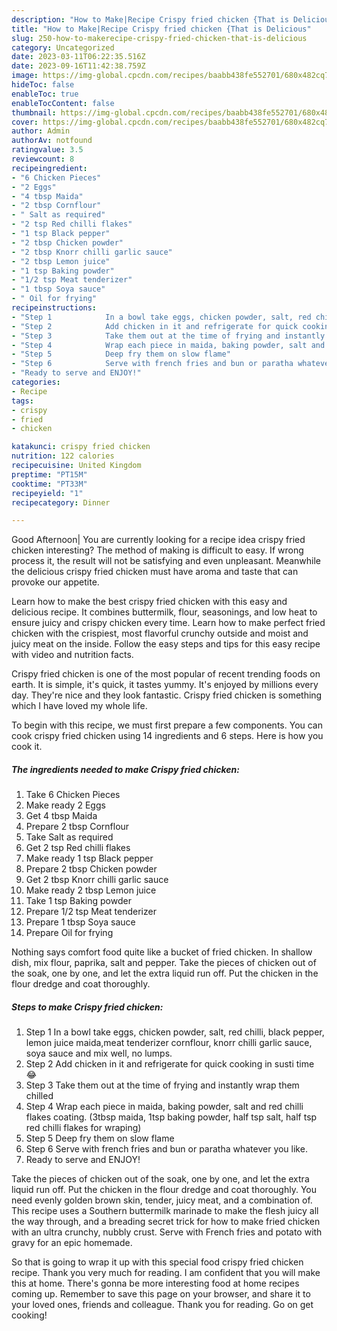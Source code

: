 ```yaml
---
description: "How to Make|Recipe Crispy fried chicken {That is Delicious"
title: "How to Make|Recipe Crispy fried chicken {That is Delicious"
slug: 250-how-to-makerecipe-crispy-fried-chicken-that-is-delicious
category: Uncategorized
date: 2023-03-11T06:22:35.516Z
date: 2023-09-16T11:42:38.759Z
image: https://img-global.cpcdn.com/recipes/baabb438fe552701/680x482cq70/crispy-fried-chicken-recipe-main-photo.jpg
hideToc: false
enableToc: true
enableTocContent: false
thumbnail: https://img-global.cpcdn.com/recipes/baabb438fe552701/680x482cq70/crispy-fried-chicken-recipe-main-photo.jpg
cover: https://img-global.cpcdn.com/recipes/baabb438fe552701/680x482cq70/crispy-fried-chicken-recipe-main-photo.jpg
author: Admin
authorAv: notfound
ratingvalue: 3.5
reviewcount: 8
recipeingredient:
- "6 Chicken Pieces"
- "2 Eggs"
- "4 tbsp Maida"
- "2 tbsp Cornflour"
- " Salt as required"
- "2 tsp Red chilli flakes"
- "1 tsp Black pepper"
- "2 tbsp Chicken powder"
- "2 tbsp Knorr chilli garlic sauce"
- "2 tbsp Lemon juice"
- "1 tsp Baking powder"
- "1/2 tsp Meat tenderizer"
- "1 tbsp Soya sauce"
- " Oil for frying"
recipeinstructions:
- "Step 1            In a bowl take eggs, chicken powder, salt, red chilli, black pepper, lemon juice maida,meat tenderizer cornflour, knorr chilli garlic sauce, soya sauce and mix well, no lumps."
- "Step 2            Add chicken in it and refrigerate for quick cooking in susti time 😂"
- "Step 3            Take them out at the time of frying and instantly wrap them chilled"
- "Step 4            Wrap each piece in maida, baking powder, salt and red chilli flakes coating. (3tbsp maida, 1tsp baking powder, half tsp salt, half tsp red chilli flakes for wraping)"
- "Step 5            Deep fry them on slow flame"
- "Step 6            Serve with french fries and bun or paratha whatever you like."
- "Ready to serve and ENJOY!"
categories:
- Recipe
tags:
- crispy
- fried
- chicken

katakunci: crispy fried chicken 
nutrition: 122 calories
recipecuisine: United Kingdom
preptime: "PT15M"
cooktime: "PT33M"
recipeyield: "1"
recipecategory: Dinner

---
```



Good Afternoon| You are currently looking for a recipe idea crispy fried chicken interesting? The method of making is difficult to easy. If wrong process it, the result will not be satisfying and even unpleasant. Meanwhile the delicious crispy fried chicken must have aroma and taste that can provoke our appetite.





Learn how to make the best crispy fried chicken with this easy and delicious recipe. It combines buttermilk, flour, seasonings, and low heat to ensure juicy and crispy chicken every time. Learn how to make perfect fried chicken with the crispiest, most flavorful crunchy outside and moist and juicy meat on the inside. Follow the easy steps and tips for this easy recipe with video and nutrition facts.

Crispy fried chicken is one of the most popular of recent trending foods on earth. It is simple, it's quick, it tastes yummy. It's enjoyed by millions every day. They're nice and they look fantastic. Crispy fried chicken is something which I have loved my whole life.


To begin with this recipe, we must first prepare a few components. You can cook crispy fried chicken using 14 ingredients and 6 steps. Here is how you cook it.

<!--inarticleads1-->

##### The ingredients needed to make Crispy fried chicken:

1. Take 6 Chicken Pieces
1. Make ready 2 Eggs
1. Get 4 tbsp Maida
1. Prepare 2 tbsp Cornflour
1. Take  Salt as required
1. Get 2 tsp Red chilli flakes
1. Make ready 1 tsp Black pepper
1. Prepare 2 tbsp Chicken powder
1. Get 2 tbsp Knorr chilli garlic sauce
1. Make ready 2 tbsp Lemon juice
1. Take 1 tsp Baking powder
1. Prepare 1/2 tsp Meat tenderizer
1. Prepare 1 tbsp Soya sauce
1. Prepare  Oil for frying


Nothing says comfort food quite like a bucket of fried chicken. In shallow dish, mix flour, paprika, salt and pepper. Take the pieces of chicken out of the soak, one by one, and let the extra liquid run off. Put the chicken in the flour dredge and coat thoroughly. 

<!--inarticleads2-->

##### Steps to make Crispy fried chicken:

1. Step 1            In a bowl take eggs, chicken powder, salt, red chilli, black pepper, lemon juice maida,meat tenderizer cornflour, knorr chilli garlic sauce, soya sauce and mix well, no lumps.
1. Step 2            Add chicken in it and refrigerate for quick cooking in susti time 😂
1. Step 3            Take them out at the time of frying and instantly wrap them chilled
1. Step 4            Wrap each piece in maida, baking powder, salt and red chilli flakes coating. (3tbsp maida, 1tsp baking powder, half tsp salt, half tsp red chilli flakes for wraping)
1. Step 5            Deep fry them on slow flame
1. Step 6            Serve with french fries and bun or paratha whatever you like.
1. Ready to serve and ENJOY!

Take the pieces of chicken out of the soak, one by one, and let the extra liquid run off. Put the chicken in the flour dredge and coat thoroughly. You need evenly golden brown skin, tender, juicy meat, and a combination of. This recipe uses a Southern buttermilk marinade to make the flesh juicy all the way through, and a breading secret trick for how to make fried chicken with an ultra crunchy, nubbly crust. Serve with French fries and potato with gravy for an epic homemade. 

So that is going to wrap it up with this special food crispy fried chicken recipe. Thank you very much for reading. I am confident that you will make this at home. There's gonna be more interesting food at home recipes coming up. Remember to save this page on your browser, and share it to your loved ones, friends and colleague. Thank you for reading. Go on get cooking!
